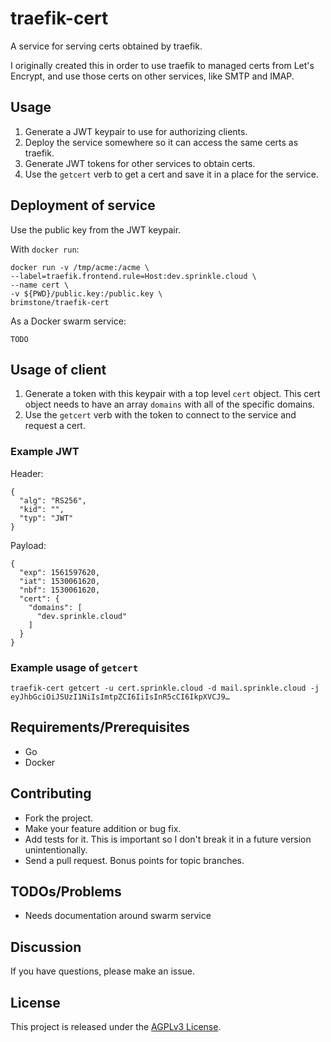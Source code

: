 traefik-cert
============

A service for serving certs obtained by traefik.

I originally created this in order to use traefik to managed certs from Let's
Encrypt, and use those certs on other services, like SMTP and IMAP.


Usage
-----

1. Generate a JWT keypair to use for authorizing clients.
2. Deploy the service somewhere so it can access the same certs as traefik.
3. Generate JWT tokens for other services to obtain certs.
4. Use the `getcert` verb to get a cert and save it in a place for the service.


Deployment of service
---------------------

Use the public key from the JWT keypair.

With `docker run`:
```
docker run -v /tmp/acme:/acme \
--label=traefik.frontend.rule=Host:dev.sprinkle.cloud \
--name cert \
-v ${PWD}/public.key:/public.key \
brimstone/traefik-cert
```

As a Docker swarm service:
```
TODO
```


Usage of client
---------------

1. Generate a token with this keypair with a top level `cert` object. This cert
   object needs to have an array `domains` with all of the specific domains.
2. Use the `getcert` verb with the token to connect to the service and request
   a cert.

### Example JWT

Header:
```
{
  "alg": "RS256",
  "kid": "",
  "typ": "JWT"
}
```
Payload:
```
{
  "exp": 1561597620,
  "iat": 1530061620,
  "nbf": 1530061620,
  "cert": {
    "domains": [
      "dev.sprinkle.cloud"
    ]
  }
}
```

### Example usage of `getcert`
```
traefik-cert getcert -u cert.sprinkle.cloud -d mail.sprinkle.cloud -j eyJhbGciOiJSUzI1NiIsImtpZCI6IiIsInR5cCI6IkpXVCJ9…
```


Requirements/Prerequisites
--------------------------

* Go
* Docker


Contributing
------------

* Fork the project.
* Make your feature addition or bug fix.
* Add tests for it. This is important so I don't break it in a future version unintentionally.
* Send a pull request. Bonus points for topic branches.


TODOs/Problems
--------------

* Needs documentation around swarm service


Discussion
----------

If you have questions, please make an issue.


License
-------

This project is released under the [AGPLv3 License](LICENSE).
